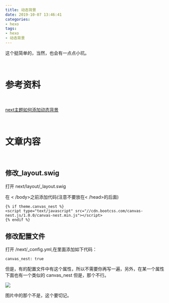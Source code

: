 ```yaml
---
title: 动态背景
date: 2019-10-07 13:46:41
categories:
- hexo
tags:
- hexo
- 动态背景
---
```

这个挺简单的，当然，也会有一点点小坑。

<!--more-->

<br/>

# 参考资料

<br/>

[next主题如何添加动态背景](https://blog.csdn.net/qq_33699981/article/details/60330891)

<br/>

# 文章内容

<br/>

## 修改_layout.swig

打开 next/layout/\_layout.swig 

在 < /body>之前添加代码(注意不要放在< /head>的后面)

```
{% if theme.canvas_nest %}
<script type="text/javascript" src="//cdn.bootcss.com/canvas-nest.js/1.0.0/canvas-nest.min.js"></script>
{% endif %}
```

## 修改配置文件

打开 /next/\_config.yml,在里面添加如下代码：

	canvas_nest: true
	
但是，有的配置文件中有这个属性，所以不需要你再写一遍，另外，在某一个属性下面也有一个类似的 canvas_nest 但是，那个不行。

![](/images/hexo/8_0.png)

图片中的那个不是，这个要切记。